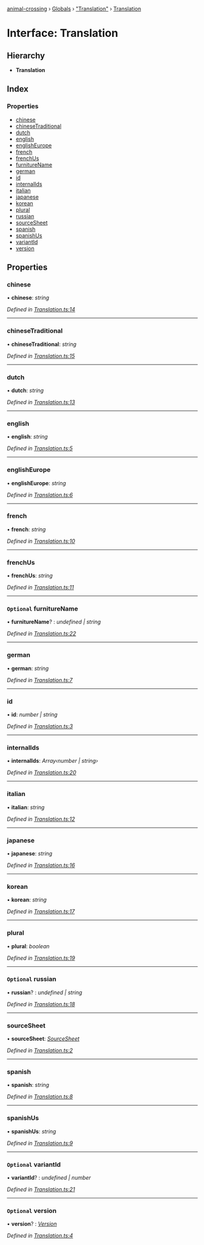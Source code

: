 [animal-crossing](../README.md) › [Globals](../globals.md) › ["Translation"](../modules/_translation_.md) › [Translation](_translation_.translation.md)

# Interface: Translation

## Hierarchy

* **Translation**

## Index

### Properties

* [chinese](_translation_.translation.md#chinese)
* [chineseTraditional](_translation_.translation.md#chinesetraditional)
* [dutch](_translation_.translation.md#dutch)
* [english](_translation_.translation.md#english)
* [englishEurope](_translation_.translation.md#englisheurope)
* [french](_translation_.translation.md#french)
* [frenchUs](_translation_.translation.md#frenchus)
* [furnitureName](_translation_.translation.md#optional-furniturename)
* [german](_translation_.translation.md#german)
* [id](_translation_.translation.md#id)
* [internalIds](_translation_.translation.md#internalids)
* [italian](_translation_.translation.md#italian)
* [japanese](_translation_.translation.md#japanese)
* [korean](_translation_.translation.md#korean)
* [plural](_translation_.translation.md#plural)
* [russian](_translation_.translation.md#optional-russian)
* [sourceSheet](_translation_.translation.md#sourcesheet)
* [spanish](_translation_.translation.md#spanish)
* [spanishUs](_translation_.translation.md#spanishus)
* [variantId](_translation_.translation.md#optional-variantid)
* [version](_translation_.translation.md#optional-version)

## Properties

###  chinese

• **chinese**: *string*

*Defined in [Translation.ts:14](https://github.com/Norviah/animal-crossing/blob/13550bd/module/types/Translation.ts#L14)*

___

###  chineseTraditional

• **chineseTraditional**: *string*

*Defined in [Translation.ts:15](https://github.com/Norviah/animal-crossing/blob/13550bd/module/types/Translation.ts#L15)*

___

###  dutch

• **dutch**: *string*

*Defined in [Translation.ts:13](https://github.com/Norviah/animal-crossing/blob/13550bd/module/types/Translation.ts#L13)*

___

###  english

• **english**: *string*

*Defined in [Translation.ts:5](https://github.com/Norviah/animal-crossing/blob/13550bd/module/types/Translation.ts#L5)*

___

###  englishEurope

• **englishEurope**: *string*

*Defined in [Translation.ts:6](https://github.com/Norviah/animal-crossing/blob/13550bd/module/types/Translation.ts#L6)*

___

###  french

• **french**: *string*

*Defined in [Translation.ts:10](https://github.com/Norviah/animal-crossing/blob/13550bd/module/types/Translation.ts#L10)*

___

###  frenchUs

• **frenchUs**: *string*

*Defined in [Translation.ts:11](https://github.com/Norviah/animal-crossing/blob/13550bd/module/types/Translation.ts#L11)*

___

### `Optional` furnitureName

• **furnitureName**? : *undefined | string*

*Defined in [Translation.ts:22](https://github.com/Norviah/animal-crossing/blob/13550bd/module/types/Translation.ts#L22)*

___

###  german

• **german**: *string*

*Defined in [Translation.ts:7](https://github.com/Norviah/animal-crossing/blob/13550bd/module/types/Translation.ts#L7)*

___

###  id

• **id**: *number | string*

*Defined in [Translation.ts:3](https://github.com/Norviah/animal-crossing/blob/13550bd/module/types/Translation.ts#L3)*

___

###  internalIds

• **internalIds**: *Array‹number | string›*

*Defined in [Translation.ts:20](https://github.com/Norviah/animal-crossing/blob/13550bd/module/types/Translation.ts#L20)*

___

###  italian

• **italian**: *string*

*Defined in [Translation.ts:12](https://github.com/Norviah/animal-crossing/blob/13550bd/module/types/Translation.ts#L12)*

___

###  japanese

• **japanese**: *string*

*Defined in [Translation.ts:16](https://github.com/Norviah/animal-crossing/blob/13550bd/module/types/Translation.ts#L16)*

___

###  korean

• **korean**: *string*

*Defined in [Translation.ts:17](https://github.com/Norviah/animal-crossing/blob/13550bd/module/types/Translation.ts#L17)*

___

###  plural

• **plural**: *boolean*

*Defined in [Translation.ts:19](https://github.com/Norviah/animal-crossing/blob/13550bd/module/types/Translation.ts#L19)*

___

### `Optional` russian

• **russian**? : *undefined | string*

*Defined in [Translation.ts:18](https://github.com/Norviah/animal-crossing/blob/13550bd/module/types/Translation.ts#L18)*

___

###  sourceSheet

• **sourceSheet**: *[SourceSheet](../enums/_translation_.sourcesheet.md)*

*Defined in [Translation.ts:2](https://github.com/Norviah/animal-crossing/blob/13550bd/module/types/Translation.ts#L2)*

___

###  spanish

• **spanish**: *string*

*Defined in [Translation.ts:8](https://github.com/Norviah/animal-crossing/blob/13550bd/module/types/Translation.ts#L8)*

___

###  spanishUs

• **spanishUs**: *string*

*Defined in [Translation.ts:9](https://github.com/Norviah/animal-crossing/blob/13550bd/module/types/Translation.ts#L9)*

___

### `Optional` variantId

• **variantId**? : *undefined | number*

*Defined in [Translation.ts:21](https://github.com/Norviah/animal-crossing/blob/13550bd/module/types/Translation.ts#L21)*

___

### `Optional` version

• **version**? : *[Version](../enums/_translation_.version.md)*

*Defined in [Translation.ts:4](https://github.com/Norviah/animal-crossing/blob/13550bd/module/types/Translation.ts#L4)*
